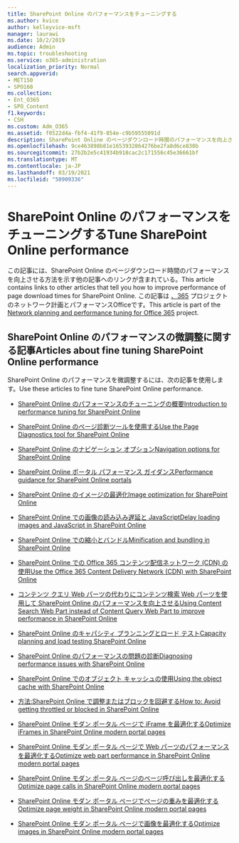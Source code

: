 ```yaml
---
title: SharePoint Online のパフォーマンスをチューニングする
ms.author: kvice
author: kelleyvice-msft
manager: laurawi
ms.date: 10/2/2019
audience: Admin
ms.topic: troubleshooting
ms.service: o365-administration
localization_priority: Normal
search.appverid:
- MET150
- SPO160
ms.collection:
- Ent_O365
- SPO_Content
f1.keywords:
- CSH
ms.custom: Adm_O365
ms.assetid: f0522d4a-fbf4-41f9-854e-c9b59555091d
description: SharePoint Online のページダウンロード時間のパフォーマンスを向上させる方法を示す他の記事へのリンクが含まれている。
ms.openlocfilehash: 9ce463898b81e1653932864276be2fa8d6ce830b
ms.sourcegitcommit: 27b2b2e5c41934b918cac2c171556c45e36661bf
ms.translationtype: MT
ms.contentlocale: ja-JP
ms.lasthandoff: 03/19/2021
ms.locfileid: "50909336"
---
```

# <a name="tune-sharepoint-online-performance"></a><span data-ttu-id="bed9d-103">SharePoint Online のパフォーマンスをチューニングする</span><span class="sxs-lookup"><span data-stu-id="bed9d-103">Tune SharePoint Online performance</span></span>

<span data-ttu-id="bed9d-104">この記事には、SharePoint Online のページダウンロード時間のパフォーマンスを向上させる方法を示す他の記事へのリンクが含まれている。</span><span class="sxs-lookup"><span data-stu-id="bed9d-104">This article contains links to other articles that tell you how to improve performance of page download times for SharePoint Online.</span></span> <span data-ttu-id="bed9d-105">この記事は [、365](./network-planning-and-performance.md) プロジェクトのネットワーク計画とパフォーマンスOfficeです。</span><span class="sxs-lookup"><span data-stu-id="bed9d-105">This article is part of the [Network planning and performance tuning for Office 365](./network-planning-and-performance.md) project.</span></span>

## <a name="articles-about-fine-tuning-sharepoint-online-performance"></a><span data-ttu-id="bed9d-106">SharePoint Online のパフォーマンスの微調整に関する記事</span><span class="sxs-lookup"><span data-stu-id="bed9d-106">Articles about fine tuning SharePoint Online performance</span></span>

<span data-ttu-id="bed9d-107">SharePoint Online のパフォーマンスを微調整するには、次の記事を使用します。</span><span class="sxs-lookup"><span data-stu-id="bed9d-107">Use these articles to fine tune SharePoint Online performance.</span></span>
  
- [<span data-ttu-id="bed9d-108">SharePoint Online のパフォーマンスのチューニングの概要</span><span class="sxs-lookup"><span data-stu-id="bed9d-108">Introduction to performance tuning for SharePoint Online</span></span>](introduction-to-performance-tuning-for-sharepoint-online.md)

- [<span data-ttu-id="bed9d-109">SharePoint Online のページ診断ツールを使用する</span><span class="sxs-lookup"><span data-stu-id="bed9d-109">Use the Page Diagnostics tool for SharePoint Online</span></span>](page-diagnostics-for-spo.md)

- [<span data-ttu-id="bed9d-110">SharePoint Online のナビゲーション オプション</span><span class="sxs-lookup"><span data-stu-id="bed9d-110">Navigation options for SharePoint Online</span></span>](navigation-options-for-sharepoint-online.md)

- [<span data-ttu-id="bed9d-111">SharePoint Online ポータル パフォーマンス ガイダンス</span><span class="sxs-lookup"><span data-stu-id="bed9d-111">Performance guidance for SharePoint Online portals</span></span>](/sharepoint/dev/solution-guidance/portal-performance)

- [<span data-ttu-id="bed9d-112">SharePoint Online のイメージの最適化</span><span class="sxs-lookup"><span data-stu-id="bed9d-112">Image optimization for SharePoint Online</span></span>](image-optimization-for-sharepoint-online.md)

- [<span data-ttu-id="bed9d-113">SharePoint Online での画像の読み込み遅延と JavaScript</span><span class="sxs-lookup"><span data-stu-id="bed9d-113">Delay loading images and JavaScript in SharePoint Online</span></span>](delay-loading-images-and-javascript-in-sharepoint-online.md)

- [<span data-ttu-id="bed9d-114">SharePoint Online での縮小とバンドル</span><span class="sxs-lookup"><span data-stu-id="bed9d-114">Minification and bundling in SharePoint Online</span></span>](minification-and-bundling-in-sharepoint-online.md)

- [<span data-ttu-id="bed9d-115">SharePoint Online での Office 365 コンテンツ配信ネットワーク (CDN) の使用</span><span class="sxs-lookup"><span data-stu-id="bed9d-115">Use the Office 365 Content Delivery Network (CDN) with SharePoint Online</span></span>](use-microsoft-365-cdn-with-spo.md)

- [<span data-ttu-id="bed9d-116">コンテンツ クエリ Web パーツの代わりにコンテンツ検索 Web パーツを使用して SharePoint Online のパフォーマンスを向上させる</span><span class="sxs-lookup"><span data-stu-id="bed9d-116">Using Content Search Web Part instead of Content Query Web Part to improve performance in SharePoint Online</span></span>](using-content-search-web-part-instead-of-content-query-web-part-to-improve-perfo.md)

- [<span data-ttu-id="bed9d-117">SharePoint Online のキャパシティ プランニングとロード テスト</span><span class="sxs-lookup"><span data-stu-id="bed9d-117">Capacity planning and load testing SharePoint Online</span></span>](capacity-planning-and-load-testing-sharepoint-online.md)

- [<span data-ttu-id="bed9d-118">SharePoint Online のパフォーマンスの問題の診断</span><span class="sxs-lookup"><span data-stu-id="bed9d-118">Diagnosing performance issues with SharePoint Online</span></span>](diagnosing-performance-issues-with-sharepoint-online.md)

- [<span data-ttu-id="bed9d-119">SharePoint Online でのオブジェクト キャッシュの使用</span><span class="sxs-lookup"><span data-stu-id="bed9d-119">Using the object cache with SharePoint Online</span></span>](using-the-object-cache-with-sharepoint-online.md)

- [<span data-ttu-id="bed9d-120">方法:SharePoint Online で調整またはブロックを回避する</span><span class="sxs-lookup"><span data-stu-id="bed9d-120">How to: Avoid getting throttled or blocked in SharePoint Online</span></span>](/sharepoint/dev/general-development/how-to-avoid-getting-throttled-or-blocked-in-sharepoint-online)

- [<span data-ttu-id="bed9d-121">SharePoint Online モダン ポータル ページで iFrame を最適化する</span><span class="sxs-lookup"><span data-stu-id="bed9d-121">Optimize iFrames in SharePoint Online modern portal pages</span></span>](modern-iframe-optimization.md)

- [<span data-ttu-id="bed9d-122">SharePoint Online モダン ポータル ページで Web パーツのパフォーマンスを最適化する</span><span class="sxs-lookup"><span data-stu-id="bed9d-122">Optimize web part performance in SharePoint Online modern portal pages</span></span>](modern-web-part-optimization.md)

- [<span data-ttu-id="bed9d-123">SharePoint Online モダン ポータル ページのページ呼び出しを最適化する</span><span class="sxs-lookup"><span data-stu-id="bed9d-123">Optimize page calls in SharePoint Online modern portal pages</span></span>](modern-page-call-optimization.md)

- [<span data-ttu-id="bed9d-124">SharePoint Online モダン ポータル ページでページの重みを最適化する</span><span class="sxs-lookup"><span data-stu-id="bed9d-124">Optimize page weight in SharePoint Online modern portal pages</span></span>](modern-page-weight-optimization.md)

- [<span data-ttu-id="bed9d-125">SharePoint Online モダン ポータル ページで画像を最適化する</span><span class="sxs-lookup"><span data-stu-id="bed9d-125">Optimize images in SharePoint Online modern portal pages</span></span>](modern-image-optimization.md)